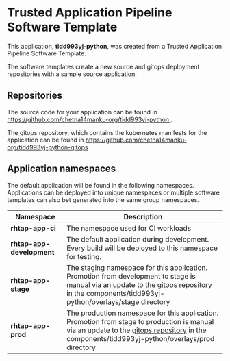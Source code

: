 # Trusted Application Pipeline Software Template

This application, **tidd993yj-python**, was created from a Trusted Application Pipeline Software Template.

The software templates create a new source and gitops deployment repositories with a sample source application. 

## Repositories

The source code for your application can be found in [https://github.com/chetna14manku-org/tidd993yj-python ](https://github.com/chetna14manku-org/tidd993yj-python ).
 
The gitops repository, which contains the kubernetes manifests for the application can be found in 
[https://github.com/chetna14manku-org/tidd993yj-python-gitops ](https://github.com/chetna14manku-org/tidd993yj-python-gitops ) 

## Application namespaces 

The default application will be found in the following namespaces. Applications can be deployed into unique namespaces or multiple software templates can also bet generated into the same group namespaces.  

|  Namespace   |  Description   |  
| -------- | -------- |
| **rhtap-app-ci** | The namespace used for CI workloads |
| **rhtap-app-development** | The default application during development. Every build will be deployed to this namespace for testing. |
| **rhtap-app-stage** | The staging namespace for this application. Promotion from development to stage is manual via an update to the [gitops repository](https://github.com/chetna14manku-org/tidd993yj-python-gitops ) in the components/tidd993yj-python/overlays/stage directory |
| **rhtap-app-prod** | The production namespace for this application. Promotion from stage to production is manual via an update to the [gitops repository](https://github.com/chetna14manku-org/tidd993yj-python-gitops ) in the components/tidd993yj-python/overlays/prod directory |